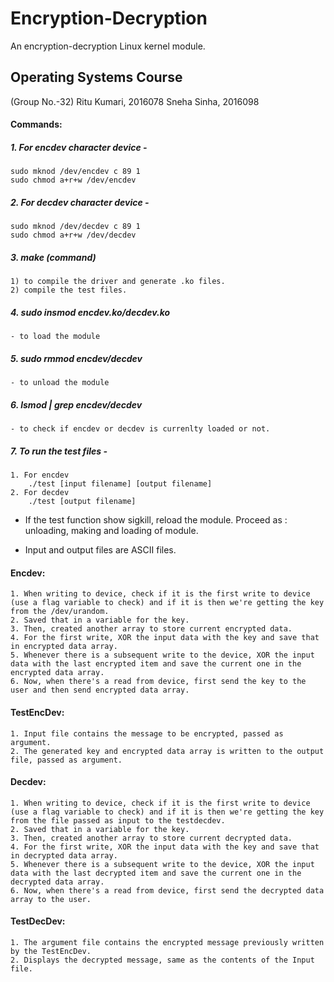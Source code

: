 # Encryption-Decryption
An encryption-decryption Linux kernel module.

## Operating Systems Course
(Group No.-32)
Ritu Kumari, 2016078
Sneha Sinha, 2016098

#### Commands: 

##### 1. For encdev character device -
	sudo mknod /dev/encdev c 89 1
	sudo chmod a+r+w /dev/encdev
	
##### 2. For decdev character device -
	sudo mknod /dev/decdev c 89 1
	sudo chmod a+r+w /dev/decdev
  
##### 3. make (command)
	1) to compile the driver and generate .ko files.
	2) compile the test files.
	
##### 4. sudo insmod encdev.ko/decdev.ko
	- to load the module
	
##### 5. sudo rmmod encdev/decdev 
	- to unload the module

##### 6. lsmod | grep encdev/decdev
	- to check if encdev or decdev is currenlty loaded or not.
	
##### 7. To run the test files -
	1. For encdev
        ./test [input filename] [output filename]
	2. For decdev
        ./test [output filename]
	
- If the test function show sigkill, reload the module.
Proceed as : unloading, making and loading of module.

- Input and output files are ASCII files.

#### Encdev:
    1. When writing to device, check if it is the first write to device (use a flag variable to check) and if it is then we're getting the key from the /dev/urandom.
    2. Saved that in a variable for the key.
    3. Then, created another array to store current encrypted data.
    4. For the first write, XOR the input data with the key and save that in encrypted data array.
    5. Whenever there is a subsequent write to the device, XOR the input data with the last encrypted item and save the current one in the encrypted data array.
    6. Now, when there's a read from device, first send the key to the user and then send encrypted data array.

#### TestEncDev:
    1. Input file contains the message to be encrypted, passed as argument.
    2. The generated key and encrypted data array is written to the output file, passed as argument.

#### Decdev:
    1. When writing to device, check if it is the first write to device (use a flag variable to check) and if it is then we're getting the key from the file passed as input to the testdecdev.
    2. Saved that in a variable for the key.
    3. Then, created another array to store current decrypted data.
    4. For the first write, XOR the input data with the key and save that in decrypted data array.
    5. Whenever there is a subsequent write to the device, XOR the input data with the last decrypted item and save the current one in the decrypted data array.
    6. Now, when there's a read from device, first send the decrypted data array to the user.

#### TestDecDev:
    1. The argument file contains the encrypted message previously written by the TestEncDev.
    2. Displays the decrypted message, same as the contents of the Input file.
